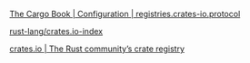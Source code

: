 [The Cargo Book | Configuration | registries.crates-io.protocol](https://doc.rust-lang.org/cargo/reference/config.html#registriescrates-ioprotocol)

[rust-lang/crates.io-index](https://github.com/rust-lang/crates.io-index)

[crates.io | The Rust community’s crate registry](https://crates.io/)
